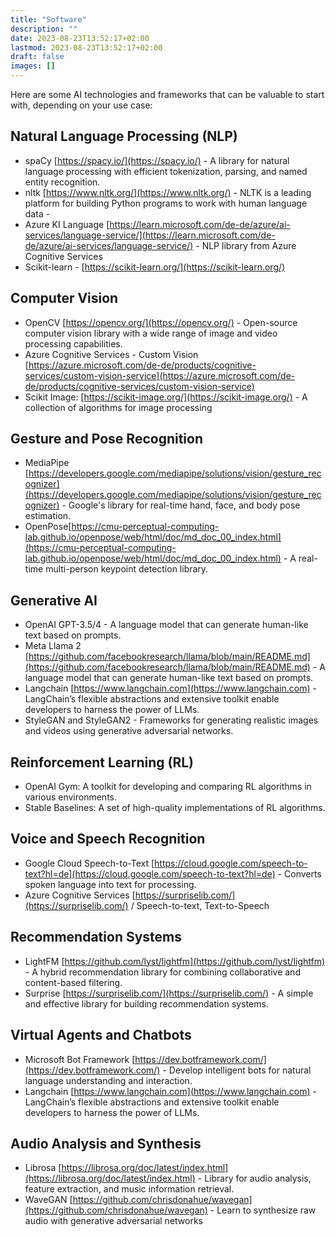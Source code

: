 ```yaml
---
title: "Software"
description: ""
date: 2023-08-23T13:52:17+02:00
lastmod: 2023-08-23T13:52:17+02:00
draft: false
images: []
---
```

Here are some AI technologies and frameworks that can be valuable to start with, depending on your use case:

## Natural Language Processing (NLP)
- spaCy [https://spacy.io/](https://spacy.io/) -  A library for natural language processing with efficient tokenization, parsing, and named entity recognition.
- nltk [https://www.nltk.org/](https://www.nltk.org/) - NLTK is a leading platform for building Python programs to work with human language data - 
- Azure KI Language [https://learn.microsoft.com/de-de/azure/ai-services/language-service/](https://learn.microsoft.com/de-de/azure/ai-services/language-service/) - NLP library from Azure Cognitive Services
- Scikit-learn - [https://scikit-learn.org/](https://scikit-learn.org/)
  
## Computer Vision
- OpenCV [https://opencv.org/](https://opencv.org/) - Open-source computer vision library with a wide range of image and video processing capabilities.
- Azure Cognitive Services - Custom Vision [https://azure.microsoft.com/de-de/products/cognitive-services/custom-vision-service](https://azure.microsoft.com/de-de/products/cognitive-services/custom-vision-service)
- Scikit Image: [https://scikit-image.org/](https://scikit-image.org/) - A collection of algorithms for image processing

## Gesture and Pose Recognition
- MediaPipe [https://developers.google.com/mediapipe/solutions/vision/gesture_recognizer](https://developers.google.com/mediapipe/solutions/vision/gesture_recognizer) - Google's library for real-time hand, face, and body pose estimation.
- OpenPose[https://cmu-perceptual-computing-lab.github.io/openpose/web/html/doc/md_doc_00_index.html](https://cmu-perceptual-computing-lab.github.io/openpose/web/html/doc/md_doc_00_index.html) - A real-time multi-person keypoint detection library.

## Generative AI
- OpenAI GPT-3.5/4 - A language model that can generate human-like text based on prompts.
- Meta Llama 2 [https://github.com/facebookresearch/llama/blob/main/README.md](https://github.com/facebookresearch/llama/blob/main/README.md) - A language model that can generate human-like text based on prompts.
- Langchain [https://www.langchain.com](https://www.langchain.com) - LangChain’s flexible abstractions and extensive toolkit enable developers to harness the power of LLMs.
- StyleGAN and StyleGAN2 - Frameworks for generating realistic images and videos using generative adversarial networks.

## Reinforcement Learning (RL)
- OpenAI Gym: A toolkit for developing and comparing RL algorithms in various environments.
- Stable Baselines: A set of high-quality implementations of RL algorithms.

## Voice and Speech Recognition
- Google Cloud Speech-to-Text [https://cloud.google.com/speech-to-text?hl=de](https://cloud.google.com/speech-to-text?hl=de) - Converts spoken language into text for processing.
- Azure Cognitive Services [https://surpriselib.com/](https://surpriselib.com/)  / Speech-to-text, Text-to-Speech 

## Recommendation Systems
- LightFM [https://github.com/lyst/lightfm](https://github.com/lyst/lightfm) - A hybrid recommendation library for combining collaborative and content-based filtering.
- Surprise [https://surpriselib.com/](https://surpriselib.com/) - A simple and effective library for building recommendation systems.

## Virtual Agents and Chatbots
- Microsoft Bot Framework [https://dev.botframework.com/](https://dev.botframework.com/) - Develop intelligent bots for natural language understanding and interaction.
- Langchain [https://www.langchain.com](https://www.langchain.com) - LangChain’s flexible abstractions and extensive toolkit enable developers to harness the power of LLMs.

## Audio Analysis and Synthesis
- Librosa [https://librosa.org/doc/latest/index.html](https://librosa.org/doc/latest/index.html) - Library for audio analysis, feature extraction, and music information retrieval.
- WaveGAN [https://github.com/chrisdonahue/wavegan](https://github.com/chrisdonahue/wavegan) - Learn to synthesize raw audio with generative adversarial networks
